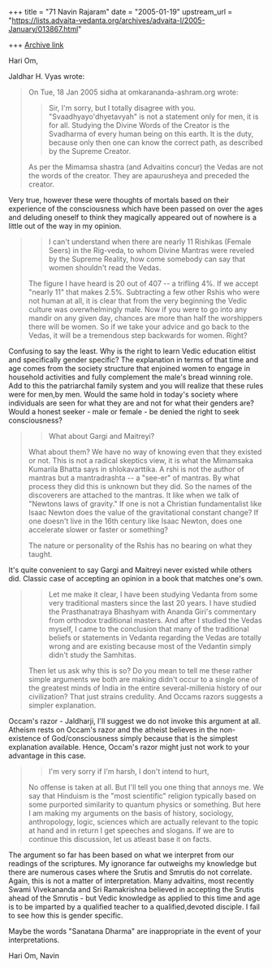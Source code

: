 +++
title = "71 Navin Rajaram"
date = "2005-01-19"
upstream_url = "https://lists.advaita-vedanta.org/archives/advaita-l/2005-January/013867.html"

+++
[Archive link](https://lists.advaita-vedanta.org/archives/advaita-l/2005-January/013867.html)


Hari Om,

Jaldhar H. Vyas wrote:

>On Tue, 18 Jan 2005 sidha at omkarananda-ashram.org wrote:
>
>  
>
>>Sir, I'm sorry, but I totally disagree with you. "Svaadhyayo'dhyetavyah"
>>is not a statement only for men, it is for all. Studying the Divine Words
>>of the Creator is the Svadharma of every human being on this earth. It is
>>the duty, because only then one can know the correct path, as described by
>>the Supreme Creator.
>>    
>>
>
>As per the Mimamsa shastra (and Advaitins concur) the Vedas are not the
>words of the creator.  They are apaurusheya and preceded the creator.
>  
>
Very true, however these were thoughts of mortals based on their 
experience of the consciousness which have been passed on over the ages 
and deluding oneself to think they magically appeared out of nowhere is 
a little out of the way in my opinion.

>  
>
>>I can't understand when there are nearly 11 Rishikas (Female Seers) in the
>>Rig-veda, to whom Divine Mantras were reveled by the Supreme Reality, how
>>come somebody can say that women shouldn't read the Vedas.
>>    
>>
>
>The figure I have heard is 20 out of 407 -- a trifling 4%.  If we accept
>"nearly 11" that makes 2.5%. Subtracting a few other Rshis who were not
>human at all, it is clear that from the very beginning the Vedic culture
>was overwhelmingly male.  Now if you were to go into any mandir on any
>given day, chances are more than half the worshippers there will be women.
>So if we take your advice and go back to the Vedas, it will be a
>tremendous step backwards for women.  Right?
>  
>
Confusing to say the least. Why is the right to learn Vedic education 
elitist and specifically gender specific? The explanation in terms of 
that time and age comes from the society structure that enjoined women 
to engage in household activities and fully complement the male's bread 
winning role. Add to this the patriarchal family system and you will 
realize that these rules were for men,by men.  Would the same hold in 
today's society where individuals are seen for what they are and not for 
what their genders are? Would a honest seeker - male or female - be 
denied the right to seek consciousness?


>
>  
>
>>What about
>>Gargi and Maitreyi?
>>    
>>
>
>What about them?  We have no way of knowing even that they existed or not.
>This is not a radical skeptics view, it is what the Mimamsaka Kumarila
>Bhatta says in shlokavarttika.  A rshi is not the author of mantras but a
>mantradrashta -- a "see-er" of mantras.  By what process they did this is
>unknown but they did.  So the names of the discoverers are attached to the
>mantras.  It like when we talk of "Newtons laws of gravity."  If one is
>not a Christian fundamentalist like Isaac Newton does the value of the
>gravitational constant change?  If one doesn't live in the 16th century
>like Isaac Newton, does one accelerate slower or faster or something?
>
>The nature or personality of the Rshis has no bearing on what they taught.
>  
>

It's quite convenient to say Gargi and Maitreyi never existed while 
others did.  Classic case of accepting an opinion in a book that matches 
one's own.

>  
>
>>Let me make it clear, I have been studying Vedanta from some very
>>traditional masters since the last 20 years. I have studied the
>>Prasthanatraya Bhashyam with Ananda Giri's commentary from orthodox
>>traditional masters. And after I studied the Vedas myself, I came to the
>>conclusion that many of the traditional beliefs or statements in Vedanta
>>regarding the Vedas are totally wrong and are existing because most of the
>>Vedantin simply didn't study the Samhitas.
>>
>>    
>>
>
>Then let us ask why this is so?  Do you mean to tell me these rather
>simple arguments we both are making didn't occur to a single one of the
>greatest minds of India in the entire several-millenia history of our
>civilization?  That just strains credulity.  And Occams razors suggests a
>simpler explanation.
>  
>

Occam's razor - Jaldharji, I'll suggest we do not invoke this argument 
at all. Atheism rests on Occam's razor and the atheist believes in the 
non-existence of God/consciousness simply because that is the simplest 
explanation available. Hence, Occam's razor might just not work to your 
advantage in this case.

>  
>
>>I'm very sorry if I'm harsh, I don't intend to hurt,
>>    
>>
>
>No offense is taken at all.  But I'll tell you one thing that annoys me.
>We say that Hinduism is the "most scientific" religion typically based on
>some purported similarity to quantum physics or something.  But here I am
>making my arguments on the basis of history, sociology, anthropology,
>logic, sciences which are actually relevant to the topic at hand and in
>return I get speeches and slogans.  If we are to continue this discussion,
>let us atleast base it on facts.
>
>  
>

The argument so far has been based on what we interpret from our 
readings of the scriptures.   My ignorance far outweighs my knowledge 
but there are numerous cases where the Srutis and Smrutis do not 
correlate. Again, this is not a matter of interpretation. Many 
advaitins, most recently Swami Vivekananda and Sri Ramakrishna believed 
in accepting the Srutis ahead of the Smrutis - but Vedic knowledge as 
applied to this time and age is to be imparted by a qualified teacher to 
a qualified,devoted disciple.
I fail to see how this is gender specific.

Maybe the words "Sanatana Dharma" are inappropriate in the event of your 
interpretations.


Hari Om,
Navin


